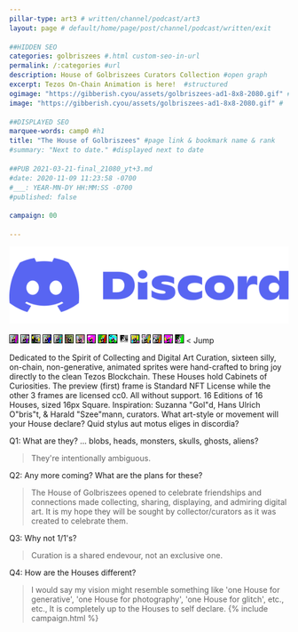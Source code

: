 ```yaml
---
pillar-type: art3 # written/channel/podcast/art3
layout: page # default/home/page/post/channel/podcast/written/exit

##HIDDEN SEO
categories: golbriszees #.html custom-seo-in-url
permalink: /:categories #url
description: House of Golbriszees Curators Collection #open graph
excerpt: Tezos On-Chain Animation is here!  #structured
ogimage: "https://gibberish.cyou/assets/golbriszees-ad1-8x8-2080.gif" #
image: "https://gibberish.cyou/assets/golbriszees-ad1-8x8-2080.gif" #

##DISPLAYED SEO
marquee-words: camp0 #h1
title: "The House of Golbriszees" #page link & bookmark name & rank
#summary: "Next to date." #displayed next to date

##PUB 2021-03-21-final_21080_yt+3.md
#date: 2020-11-09 11:23:58 -0700
#___: YEAR-MN-DY HH:MM:SS -0700
#published: false

campaign: 00

---
```

[![](/assets/discord-logo-2022.svg)](https://discord.gg/ydUfmP9ave "Discord Link")
<br><br>
[![](/images/showcase/shikakus/01_Gabriella.gif)](#Gabr "Gabriella House")
[![](/images/showcase/shikakus/02_Gustavo.gif)](#Gust "Gustavo House")
[![](/images/showcase/shikakus/03_Genevie.gif)](#Gene "Genevie House")
[![](/images/showcase/shikakus/04_Gary.gif)](#Gary "Gary House")
[![](/images/showcase/shikakus/05_Guiseppe.gif)](#Guis "Guiseppe House")
[![](/images/showcase/shikakus/06_Gilroy.gif)](#Gilr "Gilroy House")
[![](/images/showcase/shikakus/07_Gayle.gif)](#Gayl "Gayle House")
[![](/images/showcase/shikakus/08_Gracie.gif)](#Grac "Gracie House")
[![](/images/showcase/shikakus/09_Ginny.gif)](#Ginn "Ginny House")
[![](/images/showcase/shikakus/10_Gunther.gif)](#Gunt "Gunther House")
[![](/images/showcase/shikakus/11_Grayson.gif)](#Gray "Grayson House")
[![](/images/showcase/shikakus/12_Guillermo.gif)](#Guil "Guillermo House")
[![](/images/showcase/shikakus/13_Gretchen.gif)](#Gret "Gretchen House")
[![](/images/showcase/shikakus/14_Giannis.gif)](#Gian "Giannis House")
[![](/images/showcase/shikakus/15_Gwendolyn.gif)](#Gwen "Gwendolyn House")
[![](/images/showcase/shikakus/16_Geoff.gif)](#Geof "Geoff House") < Jump

Dedicated to the Spirit of Collecting and Digital Art Curation, sixteen silly, on-chain, non-generative, animated sprites were hand-crafted to bring joy directly to the clean Tezos Blockchain. These Houses hold Cabinets of Curiosities. The preview (first) frame is Standard NFT License while the other 3 frames are licensed cc0. All without support. 16 Editions of 16 Houses, sized 16px Square. Inspiration: Suzanna "Gol"d, Hans Ulrich O"bris"t, & Harald "Szee"mann, curators. What art-style or movement will your House declare? Quid stylus aut motus eliges in discordia?
<br>

Q1: What are they? ... blobs, heads, monsters, skulls, ghosts, aliens? 

>They're intentionally ambiguous.

Q2: Any more coming? What are the plans for these?

>The House of Golbriszees opened to celebrate friendships and connections made collecting, sharing, displaying, and admiring digital art. It is my hope they will be sought by collector/curators as it was created to celebrate them. 

Q3: Why not 1/1's?

>Curation is a shared endevour, not an exclusive one. 

Q4: How are the Houses different?

>I would say my vision might resemble something like 'one House for generative', 'one House for photography', 'one House for glitch', etc., etc., It is completely up to the Houses to self declare.
{% include campaign.html %}